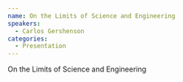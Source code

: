 ```yaml
--- 
name: On the Limits of Science and Engineering 
speakers: 
  - Carlos Gershenson
categories:
  - Presentation
---
```


On the Limits of Science and Engineering